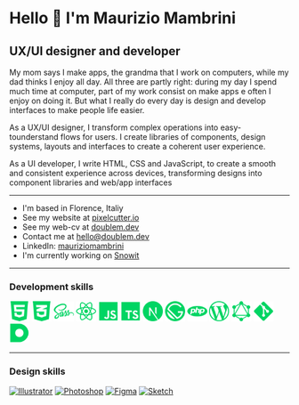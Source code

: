 Hello 👋 I'm Maurizio Mambrini
============================
## UX/UI designer and developer

My mom says I make apps, the grandma that I work on computers, while my dad thinks I enjoy all day.
All three are partly right: during my day I spend much time at computer, part of my work consist on make apps e often I enjoy on doing it.
But what I really do every day is design and develop interfaces to make people life easier.

As a UX/UI designer, I transform complex operations into easy-tounderstand flows for users. I create libraries of components, design systems, layouts and interfaces to create a coherent user experience.

As a UI developer, I write HTML, CSS and JavaScript, to create a smooth and consistent experience across devices, transforming designs into component libraries and web/app interfaces

----------------------------

* I'm based in Florence, Italiy 
* See my website at [pixelcutter.io](https://www.pixelcutter.io/)
* See my web-cv at [doublem.dev](https://www.doublem.dev/)
* Contact me at [hello@doublem.dev](mailto:hello@doublem.dev)
* LinkedIn: [mauriziomambrini](https://www.linkedin.com/in/mauriziomambrini)
* I'm currently working on [Snowit](http://snowit.ski)

----------------------------

### Development skills
<a><img src="https://github.com/mauriziomambrini/mauriziomambrini/blob/main/icons/html.svg" width="36" height="36" alt="HTML" title="HTML"/></a>
<a><img src="https://github.com/mauriziomambrini/mauriziomambrini/blob/main/icons/css.svg" width="36" height="36" alt="CSS" title="CSS" /></a>
<a><img src="https://github.com/mauriziomambrini/mauriziomambrini/blob/main/icons/sass.svg" width="36" height="36" alt="SASS" title="SASS" /></a>
<a><img src="https://github.com/mauriziomambrini/mauriziomambrini/blob/main/icons/react.svg" width="36" height="36" alt="React JS / React native" title="React JS / React native" /></a>
<a><img src="https://github.com/mauriziomambrini/mauriziomambrini/blob/main/icons/javascript.svg" width="36" height="36" alt="Javascript" title="Javascript" /></a>
<a><img src="https://github.com/mauriziomambrini/mauriziomambrini/blob/main/icons/typescript.svg" width="36" height="36" alt="TypeScript" title="TypeScript" /></a>
<a><img src="https://github.com/mauriziomambrini/mauriziomambrini/blob/main/icons/nextjs.svg" width="36" height="36" alt="Next JS" title="Next JS" /></a>
<a><img src="https://github.com/mauriziomambrini/mauriziomambrini/blob/main/icons/gatsby.svg" width="36" height="36" alt="Gatsby" title="Gatsby" /></a>
<a><img src="https://github.com/mauriziomambrini/mauriziomambrini/blob/main/icons/php.svg" width="36" height="36" alt="PHP" title="PHP" /></a>
<a><img src="https://github.com/mauriziomambrini/mauriziomambrini/blob/main/icons/wordpress.svg" width="36" height="36" alt="WordPress" title="WordPress" /></a>
<a><img src="https://github.com/mauriziomambrini/mauriziomambrini/blob/main/icons/graphql.svg" width="36" height="36" alt="GraphQL" title="GraphQL" /></a>
<a><img src="https://github.com/mauriziomambrini/mauriziomambrini/blob/main/icons/git.svg" width="36" height="36" alt="Git" title="Git" /></a>
<a><img src="https://github.com/mauriziomambrini/mauriziomambrini/blob/main/icons/datocms.svg" width="36" height="36" alt="Dato CMS" title="Dato CMS" /></a>

----------------------------

### Design skills
<a href="adobe.com/uk/products/illustrator.html" target="_blank" rel="noreferrer"><img src="https://raw.githubusercontent.com/danielcranney/readme-generator/main/public/icons/skills/illustrator-colored.svg" width="36" height="36" alt="Illustrator" /></a>
<a href="https://www.adobe.com/uk/products/photoshop.html" target="_blank" rel="noreferrer"><img src="https://raw.githubusercontent.com/danielcranney/readme-generator/main/public/icons/skills/photoshop-colored.svg" width="36" height="36" alt="Photoshop" /></a>
<a href="https://www.figma.com/" target="_blank" rel="noreferrer"><img src="https://raw.githubusercontent.com/danielcranney/readme-generator/main/public/icons/skills/figma-colored.svg" width="36" height="36" alt="Figma" /></a>
<a href="https://www.sketch.com/" target="_blank" rel="noreferrer"><img src="https://raw.githubusercontent.com/danielcranney/readme-generator/main/public/icons/skills/sketch-colored.svg" width="36" height="36" alt="Sketch" /></a>
